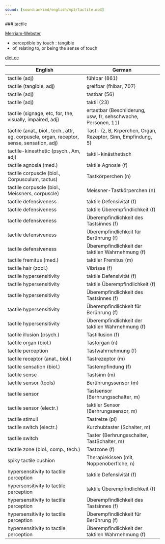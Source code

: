 ```yaml
---
sound: [sound:ankimd/english/mp3/tactile.mp3]
---
```


\### tactile

[Merriam-Webster](https://www.merriam-webster.com/dictionary/tactile)

- perceptible by touch : tangible
- of, relating to, or being the sense of touch

[dict.cc](https://www.dict.cc/tactile)

| English        | German       |
| -------------- | ------------ |
| tactile (adj) | fühlbar (861) |
| tactile (tangible, adj) | greifbar (fhlbar, 707) |
| tactile (adj) | tastbar (56) |
| tactile (adj) | taktil (23) |
| tactile (signage, etc, for, the, visually, impaired, adj) | ertastbar (Beschilderung, usw, fr, sehschwache, Personen, 11) |
| tactile (anat., biol., tech., attr, eg, corpuscle, organ, receptor, sense, sensation, adj) | Tast- (z, B, Krperchen, Organ, Rezeptor, Sinn, Empfindung, 5) |
| tactile-kinesthetic (psych., Am, adj) | taktil-kinästhetisch |
| tactile agnosia (med.) | taktile Agnosie (f) |
| tactile corpuscle (biol., Corpusculum, tactus) | Tastkörperchen (n) |
| tactile corpuscle (biol., Meissners, corpuscle) | Meissner-Tastkörperchen (n) |
| tactile defensiveness | taktile Defensivität (f) |
| tactile defensiveness | taktile Überempfindlichkeit (f) |
| tactile defensiveness | Überempfindlichkeit des Tastsinnes (f) |
| tactile defensiveness | Überempfindlichkeit für Berührung (f) |
| tactile defensiveness | Überempfindlichkeit der taktilen Wahrnehmung (f) |
| tactile fremitus (med.) | taktiler Fremitus (m) |
| tactile hair (zool.) | Vibrisse (f) |
| tactile hypersensitivity | taktile Defensivität (f) |
| tactile hypersensitivity | taktile Überempfindlichkeit (f) |
| tactile hypersensitivity | Überempfindlichkeit des Tastsinnes (f) |
| tactile hypersensitivity | Überempfindlichkeit für Berührung (f) |
| tactile hypersensitivity | Überempfindlichkeit der taktilen Wahrnehmung (f) |
| tactile illusion (psych.) | Tastillusion (f) |
| tactile organ (biol.) | Tastorgan (n) |
| tactile perception | Tastwahrnehmung (f) |
| tactile receptor (anat., biol.) | Tastrezeptor (m) |
| tactile sensation (biol.) | Tastempfindung (f) |
| tactile sense | Tastsinn (m) |
| tactile sensor (tools) | Berührungssensor (m) |
| tactile sensor | Tastsensor (Berhrungsschalter, m) |
| tactile sensor (electr.) | taktiler Sensor (Berhrungssensor, m) |
| tactile stimuli | Tastreize (pl) |
| tactile switch (electr.) | Kurzhubtaster (Schalter, m) |
| tactile switch | Taster (Berhrungsschalter, TastSchalter, m) |
| tactile zone (biol., comp., tech.) | Tastzone (f) |
| spiky tactile cushion | Therapiekissen (mit, Noppenoberflche, n) |
| hypersensitivity to tactile perception | taktile Defensivität (f) |
| hypersensitivity to tactile perception | taktile Überempfindlichkeit (f) |
| hypersensitivity to tactile perception | Überempfindlichkeit des Tastsinnes (f) |
| hypersensitivity to tactile perception | Überempfindlichkeit für Berührung (f) |
| hypersensitivity to tactile perception | Überempfindlichkeit der taktilen Wahrnehmung (f) |
